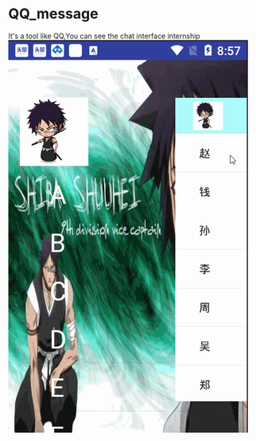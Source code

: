 # QQ_message
It's a tool like QQ,You can see the chat interface internship
![image](https://github.com/Jinkzf/QQ_message/blob/master/QQ.gif)
